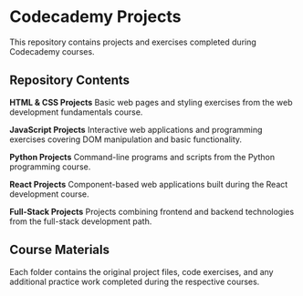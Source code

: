 # Codecademy Projects

This repository contains projects and exercises completed during Codecademy courses.

## Repository Contents

**HTML & CSS Projects**
Basic web pages and styling exercises from the web development fundamentals course.

**JavaScript Projects**
Interactive web applications and programming exercises covering DOM manipulation and basic functionality.

**Python Projects**
Command-line programs and scripts from the Python programming course.

**React Projects**
Component-based web applications built during the React development course.

**Full-Stack Projects**
Projects combining frontend and backend technologies from the full-stack development path.

## Course Materials

Each folder contains the original project files, code exercises, and any additional practice work completed during the respective courses.

